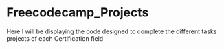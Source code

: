 # Freecodecamp_Projects
Here I will be displaying the code designed to complete the different tasks projects of each Certification field
